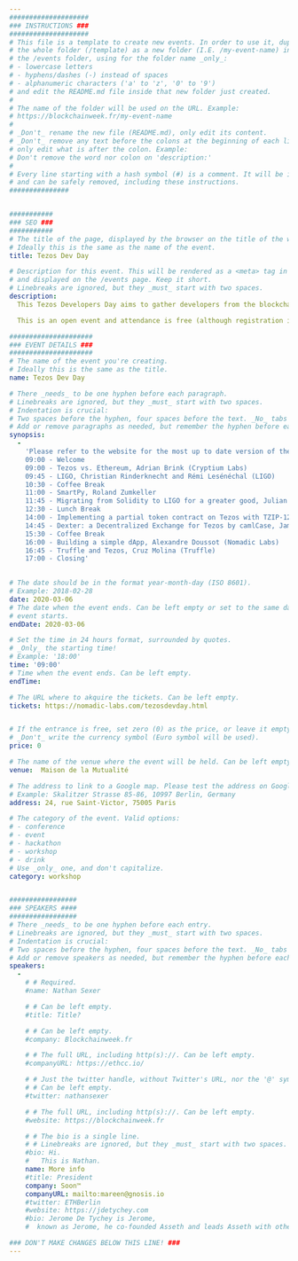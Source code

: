 ```yaml
---
####################
### INSTRUCTIONS ###
####################
# This file is a template to create new events. In order to use it, duplicate
# the whole folder (/template) as a new folder (I.E. /my-event-name) inside of
# the /events folder, using for the folder name _only_:
# - lowercase letters
# - hyphens/dashes (-) instead of spaces
# - alphanumeric characters ('a' to 'z', '0' to '9')
# and edit the README.md file inside that new folder just created.
#
# The name of the folder will be used on the URL. Example:
# https://blockchainweek.fr/my-event-name
#
# _Don't_ rename the new file (README.md), only edit its content.
# _Don't_ remove any text before the colons at the beginning of each line,
# only edit what is after the colon. Example:
# Don't remove the word nor colon on 'description:'
#
# Every line starting with a hash symbol (#) is a comment. It will be ignored
# and can be safely removed, including these instructions.
###############


###########
### SEO ###
###########
# The title of the page, displayed by the browser on the title of the window.
# Ideally this is the same as the name of the event.
title: Tezos Dev Day

# Description for this event. This will be rendered as a <meta> tag in the HTML,
# and displayed on the /events page. Keep it short.
# Linebreaks are ignored, but they _must_ start with two spaces.
description: 
  This Tezos Developers Day aims to gather developers from the blockchain space during one day in Paris, around tutorial presentations and discussions.

  This is an open event and attendance is free (although registration is mandatory). Developers are of course welcome.

#####################
### EVENT DETAILS ###
#####################
# The name of the event you're creating.
# Ideally this is the same as the title.
name: Tezos Dev Day

# There _needs_ to be one hyphen before each paragraph.
# Linebreaks are ignored, but they _must_ start with two spaces.
# Indentation is crucial:
# Two spaces before the hyphen, four spaces before the text. _No_ tabs allowed.
# Add or remove paragraphs as needed, but remember the hyphen before each entry.
synopsis:
  -
    'Please refer to the website for the most up to date version of the program.
    09:00 - Welcome
    09:00 - Tezos vs. Ethereum, Adrian Brink (Cryptium Labs)
    09:45 - LIGO, Christian Rinderknecht and Rémi Lesénéchal (LIGO)
    10:30 - Coffee Break
    11:00 - SmartPy, Roland Zumkeller
    11:45 - Migrating from Solidity to LIGO for a greater good, Julian Konchunas, Anastasiia Kondaurova and Sergii Glushkovskyi (Madfish Solutions)
    12:30 - Lunch Break
    14:00 - Implementing a partial token contract on Tezos with TZIP-12 Matej Sima (Stove Labs)
    14:45 - Dexter: a Decentralized Exchange for Tezos by camlCase, James Haver (camlCase)
    15:30 - Coffee Break
    16:00 - Building a simple dApp, Alexandre Doussot (Nomadic Labs)
    16:45 - Truffle and Tezos, Cruz Molina (Truffle)
    17:00 - Closing'
    

# The date should be in the format year-month-day (ISO 8601).
# Example: 2018-02-28
date: 2020-03-06
# The date when the event ends. Can be left empty or set to the same day the
# event starts.
endDate: 2020-03-06

# Set the time in 24 hours format, surrounded by quotes.
# _Only_ the starting time!
# Example: '18:00'
time: '09:00'
# Time when the event ends. Can be left empty.
endTime: 

# The URL where to akquire the tickets. Can be left empty.
tickets: https://nomadic-labs.com/tezosdevday.html


# If the entrance is free, set zero (0) as the price, or leave it empty.
# _Don't_ write the currency symbol (Euro symbol will be used).
price: 0

# The name of the venue where the event will be held. Can be left empty.
venue:  Maison de la Mutualité

# The address to link to a Google map. Please test the address on Google Maps.
# Example: Skalitzer Strasse 85-86, 10997 Berlin, Germany
address: 24, rue Saint-Victor, 75005 Paris

# The category of the event. Valid options:
# - conference
# - event
# - hackathon
# - workshop
# - drink
# Use _only_ one, and don't capitalize.
category: workshop


#################
### SPEAKERS ####
#################
# There _needs_ to be one hyphen before each entry.
# Linebreaks are ignored, but they _must_ start with two spaces.
# Indentation is crucial:
# Two spaces before the hyphen, four spaces before the text. _No_ tabs allowed.
# Add or remove speakers as needed, but remember the hyphen before each entry.
speakers:
  -
    # # Required.
    #name: Nathan Sexer

    # # Can be left empty.
    #title: Title?

    # # Can be left empty.
    #company: Blockchainweek.fr

    # # The full URL, including http(s)://. Can be left empty.
    #companyURL: https://ethcc.io/

    # # Just the twitter handle, without Twitter's URL, nor the '@' symbol.
    # # Can be left empty.
    #twitter: nathansexer

    # # The full URL, including http(s)://. Can be left empty.
    #website: https://blockchainweek.fr

    # # The bio is a single line.
    # # Linebreaks are ignored, but they _must_ start with two spaces.
    #bio: Hi.
    #   This is Nathan. 
    name: More info
    #title: President
    company: Soon™
    companyURL: mailto:mareen@gnosis.io
    #twitter: ETHBerlin
    #website: https://jdetychey.com
    #bio: Jerome De Tychey is Jerome,
    #  known as Jerome, he co-founded Asseth and leads Asseth with other asseths.

### DON'T MAKE CHANGES BELOW THIS LINE! ###
---
```

<!-- ### DON'T MAKE CHANGES BELOW THIS LINE! ### -->

<Event-Content/>
